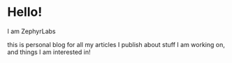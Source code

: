 <audio autoplay loop>
  <source src="/music/lush.mp3" type="audio/mpeg">
</audio>

<html>
  <body>
  <h1>Hello!</h1>  
    <p>I am ZephyrLabs</p>
    <p>this is personal blog for all my articles I publish about stuff I am working on, and things I am interested in!</p>
  </body>
</html>
